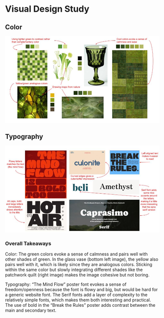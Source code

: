 # Visual Design Study

## Color

![color design study](./design-study-imgs/color.jpg)

## Typography

![typography design study](./design-study-imgs/typography.jpg)

### Overall Takeaways

Color: The green colors evoke a sense of calmness and pairs well with other shades of green. In the glass vase (bottom left image), the yellow also pairs well with it, which is likely since they are analogous colors. Sticking within the same color but slowly integrating different shades like the patchwork quilt (right image) makes the image cohesive but not boring.

Typography: “The Mind Flow” poster font evokes a sense of freedom/openness because the font is flowy and big, but would be hard for a generic website font. The Serif fonts add a layer of complexity to the relatively simple fonts, which makes them both interesting and practical. The use of bold in the “Break the Rules” poster adds contrast between the main and secondary text.
